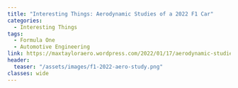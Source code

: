 ```yaml
---
title: "Interesting Things: Aerodynamic Studies of a 2022 F1 Car"
categories:
  - Interesting Things
tags:
  - Formula One
  - Automotive Engineering
link: https://maxtayloraero.wordpress.com/2022/01/17/aerodynamic-studies-of-a-2022-f1-car/
header:
  teaser: "/assets/images/f1-2022-aero-study.png"
classes: wide
---
```

